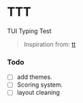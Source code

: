 # TTT
TUI Typing Test

> Inspiration from: [tt](https://github.com/lemnos/tt)

### Todo
- [ ] add themes.
- [ ] Scoring system.
- [ ] layout cleaning
